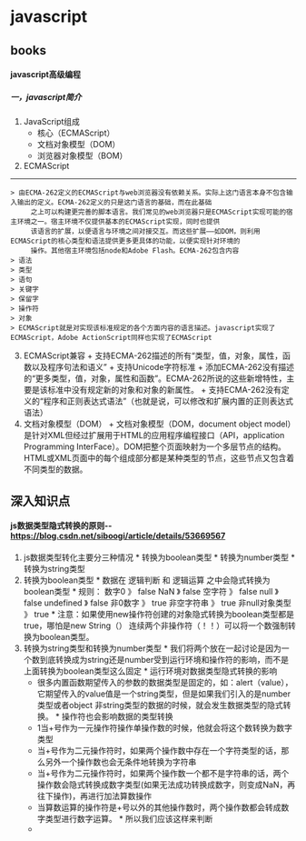 # javascript
## books
#### javascript高级编程
##### 一，javascript简介
  1. JavaScript组成
      + 核心（ECMAScript）
      + 文档对象模型（DOM）
      + 浏览器对象模型（BOM）
  2.  ECMAScript 
  ***
    > 由ECMA-262定义的ECMAScript与web浏览器没有依赖关系。实际上这门语言本身不包含输入输出的定义。ECMA-262定义的只是这门语言的基础，而在此基础
         之上可以构建更完善的脚本语言。我们常见的web浏览器只是ECMAScript实现可能的宿主环境之一。宿主环境不仅提供基本的ECMAScript实现，同时也提供
         该语言的扩展，以便语言与环境之间对接交互。而这些扩展——如DOM，则利用ECMAScript的核心类型和语法提供更多更具体的功能，以便实现针对环境的
         操作。其他宿主环境包括node和Adobe Flash。ECMA-262包含内容
    > 语法
    > 类型
    > 语句
    > 关键字
    > 保留字
    > 操作符
    > 对象
    > ECMAScript就是对实现该标准规定的各个方面内容的语言描述。javascript实现了ECMAScript，Adobe ActionScript同样也实现了ECMAScript
  3. ECMAScript兼容
    +    支持ECMA-262描述的所有“类型，值，对象，属性，函数以及程序句法和语义”
    +    支持Unicode字符标准
    +    添加ECMA-262没有描述的“更多类型，值，对象，属性和函数”。ECMA-262所说的这些新增特性，主要是该标准中没有规定新的对象和对象的新属性。
    +    支持ECMA-262没有定义的“程序和正则表达式语法”（也就是说，可以修改和扩展内置的正则表达式语法）
  4. 文档对象模型（DOM）
    +    文档对象模型（DOM，document object model）是针对XML但经过扩展用于HTML的应用程序编程接口（API，application Programming InterFace）。DOM把整个页面映射为一个多层节点的结构。HTML或XML页面中的每个组成部分都是某种类型的节点，这些节点又包含着不同类型的数据。
    
    

## 深入知识点
#### js数据类型隐式转换的原则-- https://blog.csdn.net/siboogi/article/details/53669567
  1. js数据类型转化主要分三种情况
    * 转换为boolean类型
    * 转换为number类型
    * 转换为string类型
  2. 转换为boolean类型
    * 数据在 逻辑判断 和 逻辑运算 之中会隐式转换为boolean类型
    * 规则： 数字0 》 false NaN 》 false 空字符 》 false null 》 false undefined 》 false 非0数字 》 true 非空字符串 》 true 非null对象类型 》 true
    * 注意：如果使用new操作符创建的对象隐式转换为boolean类型都是true，哪怕是new String（） 连续两个非操作符（！！）可以将一个数强制转换为boolean类型。
  3. 转换为string类型和转换为number类型
    * 我们将两个放在一起讨论是因为一个数到底转换成为string还是number受到运行环境和操作符的影响，而不是上面转换为boolean类型这么固定
    * 运行环境对数据类型隐式转换的影响
      * 很多内置函数期望传入的参数的数据类型是固定的，如：alert（value），它期望传入的value值是一个string类型，但是如果我们引入的是number类型或者object
      非string类型的数据的时候，就会发生数据类型的隐式转换。
    * 操作符也会影响数据的类型转换
      * 1当+号作为一元操作符操作单操作数的时候，他就会将这个数转换为数字类型
      * 当+号作为二元操作符时，如果两个操作数中存在一个字符类型的话，那么另外一个操作数也会无条件地转换为字符串
      * 当+号作为二元操作符时，如果两个操作数一个都不是字符串的话，两个操作数会隐式转换成数字类型(如果无法成功转换成数字，则变成NaN，再往下操作)，再进行加法算数操作
      * 当算数运算的操作符是+号以外的其他操作数时，两个操作数都会转成数字类型进行数字运算。
    * 所以我们应该这样来判断
      * 
